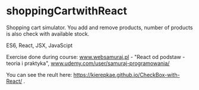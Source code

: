 # shoppingCartwithReact
Shopping cart simulator. You add and remove products, number of products is also check with available stock.


ES6, React, JSX, JavaScipt

Exercise done during course: www.websamuraj.pl - "React od podstaw - teoria i praktyka", www.udemy.com/user/samuraj-programowania/

You can see the reult here: https://kierepkae.github.io/CheckBox-with-React/ .

